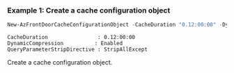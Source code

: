 ### Example 1: Create a cache configuration object
```powershell
New-AzFrontDoorCacheConfigurationObject -CacheDuration "0.12:00:00" -DynamicCompression "Enabled" -QueryParameterStripDirective "StripAllExcept"
```

```output
CacheDuration                : 0.12:00:00
DynamicCompression          : Enabled
QueryParameterStripDirective : StripAllExcept
```

Create a cache configuration object.